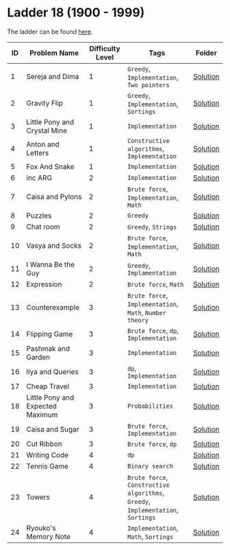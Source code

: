 # Ladder 18 (1900 - 1999)

The ladder can be found [here](https://a2oj.netlify.app/ladder18).

| ID  | Problem Name                     | Difficulty Level | Tags                                                                             | Folder             |
| --- | -------------------------------- | ---------------- | -------------------------------------------------------------------------------- | ------------------ |
| 1   | Sereja and Dima                  | 1                | `Greedy`, `Implementation`, `Two pointers`                                       | [Solution](./001/) |
| 2   | Gravity Flip                     | 1                | `Greedy`, `Implementation`, `Sortings`                                           | [Solution](./002/) |
| 3   | Little Pony and Crystal Mine     | 1                | `Implementation`                                                                 | [Solution](./003/) |
| 4   | Anton and Letters                | 1                | `Constructive algorithms`, `Implementation`                                      | [Solution](./004/) |
| 5   | Fox And Snake                    | 1                | `Implementation`                                                                 | [Solution](./005/) |
| 6   | inc ARG                          | 2                | `Implementation`                                                                 | [Solution](./006/) |
| 7   | Caisa and Pylons                 | 2                | `Brute force`, `Implementation`, `Math`                                          | [Solution](./007/) |
| 8   | Puzzles                          | 2                | `Greedy`                                                                         | [Solution](./008/) |
| 9   | Chat room                        | 2                | `Greedy`, `Strings`                                                              | [Solution](./009/) |
| 10  | Vasya and Socks                  | 2                | `Brute force`, `Implementation`, `Math`                                          | [Solution](./010/) |
| 11  | I Wanna Be the Guy               | 2                | `Greedy`, `Implamentation`                                                       | [Solution](./011/) |
| 12  | Expression                       | 2                | `Brute force`, `Math`                                                            | [Solution](./012/) |
| 13  | Counterexample                   | 3                | `Brute force`, `Implementation`, `Math`, `Number theory`                         | [Solution](./013/) |
| 14  | Flipping Game                    | 3                | `Brute force`, `dp`, `Implementation`                                            | [Solution](./014/) |
| 15  | Pashmak and Garden               | 3                | `Implementation`                                                                 | [Solution](./015/) |
| 16  | Ilya and Queries                 | 3                | `dp`, `Implementation`                                                           | [Solution](./16/)  |
| 17  | Cheap Travel                     | 3                | `Implementation`                                                                 | [Solution](./17/)  |
| 18  | Little Pony and Expected Maximum | 3                | `Probabilities`                                                                  | [Solution](./018/) |
| 19  | Caisa and Sugar                  | 3                | `Brute force`, `Implementation`                                                  | [Solution](./019/) |
| 20  | Cut Ribbon                       | 3                | `Brute force`, `dp`                                                              | [Solution](./020/) |
| 21  | Writing Code                     | 4                | `dp`                                                                             | [Solution](./021/) |
| 22  | Tennis Game                      | 4                | `Binary search`                                                                  | [Solution](./022/) |
| 23  | Towers                           | 4                | `Brute force`, `Constructive algorithms`, `Greedy`, `Implementation`, `Sortings` | [Solution](./023/) |
| 24  | Ryouko's Memory Note             | 4                | `Implementation`, `Math`, `Sortings`                                             | [Solution](./024/) |
